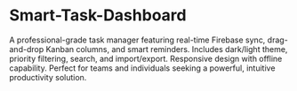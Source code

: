 # Smart-Task-Dashboard
A professional-grade task manager featuring real-time Firebase sync, drag-and-drop Kanban columns, and smart reminders. Includes dark/light theme, priority filtering, search, and import/export. Responsive design with offline capability. Perfect for teams and individuals seeking a powerful, intuitive productivity solution.
